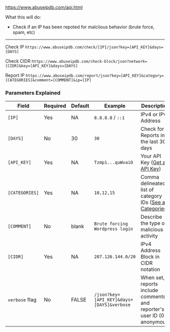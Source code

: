 https://www.abuseipdb.com/api.html

What this will do:
* Check if an IP has been repoted for malciious behavior (brute force, spam, etc)

---

Check IP
`https://www.abuseipdb.com/check/[IP]/json?key=[API_KEY]&days=[DAYS]`

Check CIDR
`https://www.abuseipdb.com/check-block/json?network=[CIDR]&key=[API_KEY]&days=[DAYS]`

Report IP
`https://www.abuseipdb.com/report/json?key=[API_KEY]&category=[CATEGORIES]&comment=[COMMENT]&ip=[IP]`



### Parameters Explained

| Field        | Required | Default | Example                               | Description                                                                 |
|--------------|----------|---------|---------------------------------------|-----------------------------------------------------------------------------|
| `[IP]`       | Yes      | NA      | `8.8.8.8` / `::1`                      | IPv4 or IPv6 Address                                                        |
| `[DAYS]`     | No       | 30      | `30`                                  | Check for IP Reports in the last 30 days                                   |
| `[API_KEY]`  | Yes      | NA      | `Tzmp1...quWvaiO`                      | Your API Key ([Get an API Key](https://www.abuseipdb.com/account))                                         |
| `[CATEGORIES]` | Yes    | NA      | `10,12,15`                            | Comma delineated list of category IDs ([See all Categories](https://www.abuseipdb.com/categories))            |
| `[COMMENT]`  | No       | blank   | `Brute forcing Wordpress login`       | Describe the type of malicious activity                                    |
| `[CIDR]`     | Yes      | NA      | `207.126.144.0/20`                    | IPv4 Address Block in CIDR notation                                        |
| `verbose` flag | No     | FALSE   | `/json?key=[API_KEY]&days=[DAYS]&verbose` | When set, reports include comments and reporter's user ID (0 = anonymous)  |
